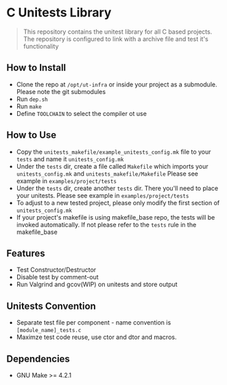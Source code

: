 # C Unitests Library
> This repository contains the unitest library for all C based projects.
  The repository is configured to link with a archive file and test it's functionality

## How to Install
- Clone the repo at `/opt/ut-infra` or inside your project as a submodule. Please note the git submodules
- Run `dep.sh`
- Run `make`
- Define `TOOLCHAIN` to select the compiler ot use

## How to Use 
- Copy the `unitests_makefile/example_unitests_config.mk` file to your `tests` and name it `unitests_config.mk`
- Under the `tests` dir, create a file called `Makefile` which imports your `unitests_config.mk` and `unitests_makefile/Makefile`
  Please see example in `examples/project/tests`
- Under the `tests` dir, create another `tests` dir. There you'll need to place your unitests. Please see example in `examples/project/tests`
- To adjust to a new tested project, please only modify the first section of `unitests_config.mk`
- If your project's makefile is using makefile_base repo, the tests will be invoked automatically. If not please refer to the `tests` rule in the makefile_base
## Features
- Test Constructor/Destructor 
- Disable test by comment-out
- Run Valgrind and gcov(WIP) on unitests and store output

## Unitests Convention
- Separate test file per component - name convention is `[module_name]_tests.c`
- Maximze test code reuse, use ctor and dtor and macros.

## Dependencies
- GNU Make >= 4.2.1
